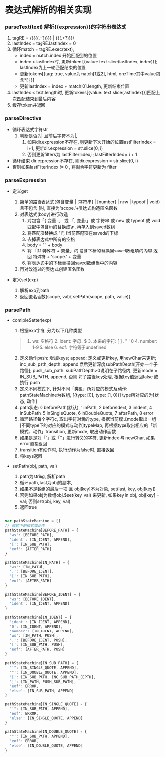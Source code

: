 # 表达式解析的相关实现

### parseText(text) 解析{{expression}}的字符串表达式
1. tagRE = /\{\{\{(.+?)\}\}\} \| \{\{(.+?)\}\}/
2. lastIndex = tagRE.lastIndex = 0
3. 循环match = tagRE.exec(text),
    + index = match.index 开始匹配到的位置
    + index > lastIndex时, 更新token [{value: text.slice(lastIndex, index)}]; lastIndex为上一轮匹配结束的位置
    + 更新tokens[{tag: true, value为match[1或2], html, oneTime其中value包含\*时}]
    + 更新lastIndex = index + match[0].length, 更新结束位置
4. lastIndex < text.length时, 更新tokens[{value: text.slice(lastIndex)}]匹配上次匹配结束到最后内容
5. 缓存token并返回

### parseDirective
+ 循环表达式字符str
    1. 判断是否为| 且前后字符不为|,
        1. 如果dir.expression不存在, 则更新下次开始的位置lastFilterIndex = i+1, 更新dir.expression = str.slice(0, i)
        2. 否则更新filters为 lastFIlterIndex,i; lastFilterIndex = i + 1
+ 循环结束 dir.expression不存在, 则dir.expression = str.slice(0, i)
+ 否则如果lastFilterIndex != 0 , 将剩余字符更新为 filter

### parseExpression
+ 定义get
    1. 简单的路径表达式(包含变量 | [字符串] | [number] | new | typeof | void) 且不包含 [时, 直接为'scope.'+表达式构造匿名函数
    2. 对表达式(body)进行改造
        1. 对包含「{ 变量 :」 或 「, 变量:」或 字符串 或 new 或 typeof 或 void 匹配中包含\n的替换成\\n, 再存入到saved数组
        2. 将匹配项替换成 "i", i当前匹配项在saved的下标
        3. 去掉表达式中所有的空格
        4. body = ' ' + body
        5. 将 「非.特殊符 + 变量」的 包含下标的替换回saved数组项的内容 返回 特殊符 + 'scope.' + 变量
        6. 将表达式中的下标替换回saved数组当中的内容
    3. 再对改造过的表达式创建匿名函数

+ 定义set(exp)
    1. 解析exp到path
    2. 返回匿名函数(scope, val){ setPath(scope, path, value)}

### parsePath

+ comipleSetter(exp)
    1. 根据exp字符, 分为以下几种类型
    > 1. ws: 空格符
      2. ident: 字母_ $
      3. 本来的字符: [ ] . " ' 0
      4. number: 1-9
      5. else
      6. eof: 字符等于undefined
    2. 定义动作push: 增加keys; append: 定义或更新key, 用newChar来更新; inc_sub_path_depth: append 然后更新深度subPathDepth[开始一个子路径]; push_sub_path: subPathDepth>0说明在子路径内, 更新mode = IN_SUB_PATH, append, 否则 将子路径key处理, 根据key值返回false 或执行 push
    3. 定义不同模式下, 针对不同「类型」所对应的模式及动作: pathStateMachine为数组, [{type: [0], type: [1, 0]}] type所对应的为[状态, 动作]
    4. path状态: 0 beforePath(默认), 1 inPath, 2 beforeIdent, 3 inIdent, 4 inSubPath, 5 inSingleQuote, 6 inDoubleQuote, 7 afterPath, 8 error
    5. 循环路径每个字符c, 取出字符对滴的type, 根据当前模式mode取出一组[不同type下的对应的模式与动作]typeMap, 再根据type取出相应的「新模式、动作」transition, 更新mode, 取出动作函数
    6. 如果是是对「'」或「"」进行转义的字符, 更新index 与 newChar, 如果error直接返回
    7. transition有动作时, 执行动作为false时, 直接返回
    8. 将keys返回

+ setPath(obj, path, val)
    1. path为string, 解析path
    2. 循环path, last为obj的副本,
    3. 如果不是数组的最后一项 且 obj[key]不为对象, set(last, key, obj[key])
    4. 否则如果obj为数组obj.$set(key, val) 来更新, 如果key in obj, obj[key] = val; 否则set(obj, key, val)
    5. 返回true

```js

var pathStateMachine = []
// 模式下的模式或动作
pathStateMachine[BEFORE_PATH] = {
  'ws': [BEFORE_PATH],
  'ident': [IN_IDENT, APPEND],
  '[': [IN_SUB_PATH],
  'eof': [AFTER_PATH]
}

pathStateMachine[IN_PATH] = {
  'ws': [IN_PATH],
  '.': [BEFORE_IDENT],
  '[': [IN_SUB_PATH],
  'eof': [AFTER_PATH]
}

pathStateMachine[BEFORE_IDENT] = {
  'ws': [BEFORE_IDENT],
  'ident': [IN_IDENT, APPEND]
}

pathStateMachine[IN_IDENT] = {
  'ident': [IN_IDENT, APPEND],
  '0': [IN_IDENT, APPEND],
  'number': [IN_IDENT, APPEND],
  'ws': [IN_PATH, PUSH],
  '.': [BEFORE_IDENT, PUSH],
  '[': [IN_SUB_PATH, PUSH],
  'eof': [AFTER_PATH, PUSH]
}

pathStateMachine[IN_SUB_PATH] = {
  "'": [IN_SINGLE_QUOTE, APPEND],
  '"': [IN_DOUBLE_QUOTE, APPEND],
  '[': [IN_SUB_PATH, INC_SUB_PATH_DEPTH],
  ']': [IN_PATH, PUSH_SUB_PATH],
  'eof': ERROR,
  'else': [IN_SUB_PATH, APPEND]
}

pathStateMachine[IN_SINGLE_QUOTE] = {
  "'": [IN_SUB_PATH, APPEND],
  'eof': ERROR,
  'else': [IN_SINGLE_QUOTE, APPEND]
}

pathStateMachine[IN_DOUBLE_QUOTE] = {
  '"': [IN_SUB_PATH, APPEND],
  'eof': ERROR,
  'else': [IN_DOUBLE_QUOTE, APPEND]
}
```
